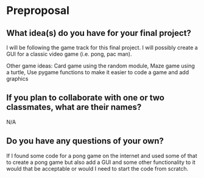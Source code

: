 # Preproposal

## What idea(s) do you have for your final project?
I will be following the game track for this final project.
I will possibly create a GUI for a classic video game (i.e. pong, pac man).

Other game ideas:
  Card game using the random module, Maze game using a turtle, Use pygame functions to make it easier to code a game and add graphics
 
## If you plan to collaborate with one or two classmates, what are their names?
N/A

## Do you have any questions of your own?
If I found some code for a pong game on the internet and used some of that to create a pong game but also add a GUI and some other functionality to it would that be acceptable or would I need to start the code from scratch.
